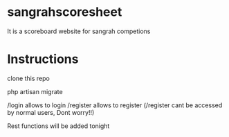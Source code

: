 # sangrahscoresheet
 It is a scoreboard website for sangrah competions


 # Instructions

 clone this repo

 php artisan migrate


 /login allows to login
 /register allows to register (/register cant be accessed by normal users, Dont worry!!)

 Rest functions will be added tonight
